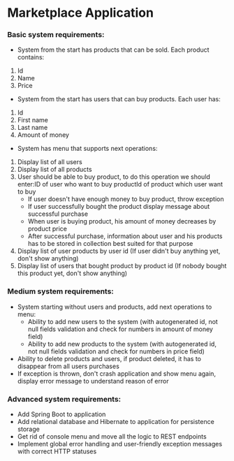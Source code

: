 # Marketplace Application

### Basic system requirements:
- System from the start has products that can be sold. Each product contains:
1. Id
2. Name
3. Price 
- System from the start has users that can buy products. Each user has:
1. Id
2. First name
3. Last name
4. Amount of money 
- System has menu that supports next operations:
1. Display list of all users
2. Display list of all products
3. User should be able to buy product, to do this operation we should enter:ID of user who want to buy productId of product which user want to buy
   - If user doesn't have enough money to buy product, throw exception
   - If user successfully bought the product display message about successful purchase
   - When user is buying product, his amount of money decreases by product price
   - After successful purchase, information about user and his products has to be stored in collection best suited for that purpose
4. Display list of user products by user id (If user didn't buy anything yet, don't show anything)
5. Display list of users that bought product by product id (If nobody bought this product yet, don't show anything)

### Medium system requirements:
- System starting without users and products, add next operations to menu:
   - Ability to add new users to the system (with autogenerated id, not null fields validation and check for numbers in amount of money field)
   - Ability to add new products to the system (with autogenerated id, not null fields validation and check for numbers in price field)
- Ability to delete products and users, if product deleted, it has to disappear from all users purchases
- If exception is thrown, don't crash application and show menu again, display error message to understand reason of error
  
### Advanced system requirements:
- Add Spring Boot to application 
- Add relational database and Hibernate to application for persistence storage 
- Get rid of console menu and move all the logic to REST endpoints 
- Implement global error handling and user-friendly exception messages with correct HTTP statuses